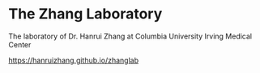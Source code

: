 # The Zhang Laboratory

The laboratory of Dr. Hanrui Zhang at Columbia University Irving Medical Center

https://hanruizhang.github.io/zhanglab

